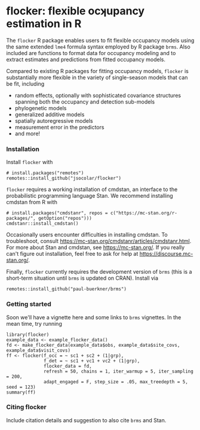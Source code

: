 # flocker: flexible ocʞupancy estimation in R

The `flocker` R package enables users to fit flexible occupancy models using 
the same extended `lme4` formula syntax employed by R package `brms`. Also 
included are functions to format data for occupancy modeling and to extract 
estimates and predictions from fitted occupancy models.

Compared to existing R packages for fitting occupancy models, `flocker` is 
substantially more flexible in the variety of single-season models that can 
be fit, including 
* random effects, optionally with sophisticated covariance structures spanning 
both the occupancy and detection sub-models
* phylogenetic models
* generalized additive models
* spatially autoregressive models
* measurement error in the predictors
* and more!

### Installation
Install `flocker` with 
```
# install.packages("remotes")
remotes::install_github("jsocolar/flocker")
```
`flocker` requires a working installation of cmdstan, an interface to the 
probabilistic programming language Stan. We recommend installing cmdstan from 
R with
```
# install.packages("cmdstanr", repos = c("https://mc-stan.org/r-packages/", getOption("repos")))
cmdstanr::install_cmdstan()
```
Occasionally users encounter difficulties in installing cmdstan. To 
troubleshoot, consult https://mc-stan.org/cmdstanr/articles/cmdstanr.html. 
For more about Stan and cmdstan, see https://mc-stan.org/. If you really 
can't figure out installation, feel free to ask for help at 
https://discourse.mc-stan.org/.

Finally, `flocker` currently requires the development version of `brms` (this
is a short-term situation until `brms` is updated on CRAN). Install via
```
remotes::install_github("paul-buerkner/brms")
```

### Getting started
Soon we'll have a vignette here and some links to `brms` vignettes.  In the mean
time, try running
```
library(flocker)
example_data <- example_flocker_data()
fd <- make_flocker_data(example_data$obs, example_data$site_covs, example_data$visit_covs)
ff <- flocker(f_occ = ~ sc1 + sc2 + (1|grp),
              f_det = ~ sc1 + vc1 + vc2 + (1|grp),
              flocker_data = fd,
              refresh = 50, chains = 1, iter_warmup = 5, iter_sampling = 200,
              adapt_engaged = F, step_size = .05, max_treedepth = 5, seed = 123)
summary(ff)
```

### Citing flocker
Include citation details and suggestion to also cite `brms` and Stan.
